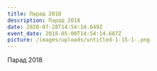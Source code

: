 ```yaml
---
title: Парад 2018
description: Парад 2018
date: 2020-07-28T14:54:14.649Z
event_date: 2018-05-09T14:54:14.687Z
picture: /images/uploads/untitled-1-15-1-.png
---
```

Парад 2018